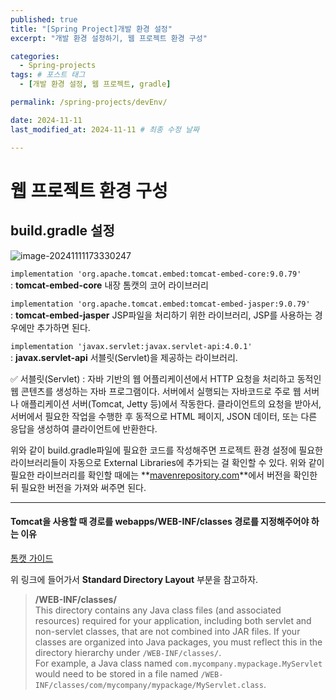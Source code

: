 ```yaml
---
published: true
title: "[Spring Project]개발 환경 설정"
excerpt: "개발 환경 설정하기, 웹 프로젝트 환경 구성"

categories:
  - Spring-projects
tags: # 포스트 태그
  - [개발 환경 설정, 웹 프로젝트, gradle] 

permalink: /spring-projects/devEnv/

date: 2024-11-11
last_modified_at: 2024-11-11 # 최종 수정 날짜

---
```


# 웹 프로젝트 환경 구성

## build.gradle 설정

![image-20241111173330247]({{site.url}}/images/2024-11-11-spring-projects-01devEnv/image-20241111173330247.png)<br>

`implementation 'org.apache.tomcat.embed:tomcat-embed-core:9.0.79'`<br>: **tomcat-embed-core** 내장 톰캣의 코어 라이브러리

`implementation 'org.apache.tomcat.embed:tomcat-embed-jasper:9.0.79'`<br>: **tomcat-embed-jasper** JSP파일을 처리하기 위한 라이브러리, JSP를 사용하는 경우에만 추가하면 된다.

`implementation 'javax.servlet:javax.servlet-api:4.0.1'`<br>: **javax.servlet-api** 서블릿(Servlet)을 제공하는 라이브러리.

✅ 서블릿(Servlet)
 : 자바 기반의 웹 어플리케이션에서 HTTP 요청을 처리하고 동적인 웹 콘텐츠를 생성하는 자바 프로그램이다. 서버에서 실행되는 자바코드로 주로 웹 서버나 애플리케이션 서버(Tomcat, Jetty 등)에서 작동한다. 클라이언트의 요청을 받아서, 서버에서 필요한 작업을 수행한 후 동적으로 HTML 페이지, JSON 데이터, 또는 다른 응답을 생성하여 클라이언트에 반환한다.

위와 같이 build.gradle파일에 필요한 코드를 작성해주면 프로젝트 환경 설정에 필요한 라이브러리들이 자동으로 External Libraries에 추가되는 걸 확인할 수 있다. 위와 같이 필요한 라이브러리를 확인할 때에는 **<u>mavenrepository.com</u>**에서 버전을 확인한 뒤 필요한 버전을 가져와 써주면 된다.

---

#### Tomcat을 사용할 때 경로를 webapps/WEB-INF/classes 경로를 지정해주어야 하는 이유 

[톰캣 가이드](https://tomcat.apache.org/tomcat-9.0-doc/appdev/deployment.html)

위 링크에 들어가서 **Standard Directory Layout** 부분을 참고하자. 

> **/WEB-INF/classes/** <br>
> This directory contains any Java class files (and associated resources) required for your application, including both servlet and non-servlet classes, that are not combined into JAR files. If your classes are organized into Java packages, you must reflect this in the directory hierarchy under `/WEB-INF/classes/`. <br>For example, a Java class named `com.mycompany.mypackage.MyServlet` would need to be stored in a file named `/WEB-INF/classes/com/mycompany/mypackage/MyServlet.class`. 